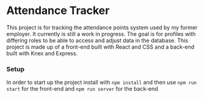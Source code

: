 # Attendance Tracker

This project is for tracking the attendance points system used by my former employer. It currently is still a work in progress. The goal is for profiles with differing roles to be able to access and adjust data in the database. This project is made up of a front-end built with React and CSS and a back-end built with Knex and Express. 

### Setup

In order to start up the project install with `npm install` and then use `npm run start` for the front-end and `npm run server` for the back-end

